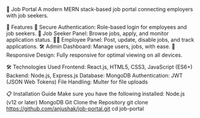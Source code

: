 🎯 Job Portal
A modern MERN stack-based job portal connecting employers with job seekers.

🚀 Features
  🔐 Secure Authentication: Role-based login for employees and job seekers.
  💼 Job Seeker Panel: Browse jobs, apply, and monitor application status.
  🧑‍💼 Employee Panel: Post, update, disable jobs, and track applications.
  🛠 Admin Dashboard: Manage users, jobs, with ease.
  📱 Responsive Design: Fully responsive for optimal viewing on all devices.

🛠 Technologies Used
    Frontend: React.js, HTML5, CSS3, JavaScript (ES6+)
    Backend: Node.js, Express.js
    Database: MongoDB
    Authentication: JWT (JSON Web Tokens)
    File Handling: Multer for file uploads

📋 Installation Guide
  Make sure you have the following installed:
     Node.js (v12 or later)
     MongoDB
     Git
Clone the Repository
   git clone https://github.com/anjushak/job-portal.git
   cd job-portal
   
